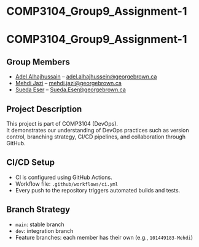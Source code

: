 # COMP3104_Group9_Assignment-1
# COMP3104_Group9_Assignment-1

## Group Members
- [Adel Alhajhussain](https://github.com/AdelAlhajHussein) – adel.alhajhussein@georgebrown.ca  
- [Mehdi Jazi](https://github.com/MaJazi25) – mehdi.jazi@georgebrown.ca  
- [Sueda Eser](https://github.com/101442502) – Sueda.Eser@georgebrown.ca  

## Project Description
This project is part of COMP3104 (DevOps).  
It demonstrates our understanding of DevOps practices such as version control, branching strategy, CI/CD pipelines, and collaboration through GitHub.

## CI/CD Setup
- CI is configured using GitHub Actions.  
- Workflow file: `.github/workflows/ci.yml`  
- Every push to the repository triggers automated builds and tests.

## Branch Strategy
- `main`: stable branch  
- `dev`: integration branch  
- Feature branches: each member has their own (e.g., `101449183-Mehdi`)  

